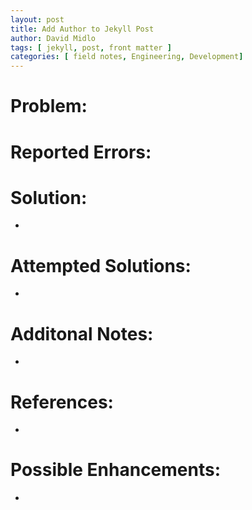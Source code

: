 ```yaml
---
layout: post
title: Add Author to Jekyll Post
author: David Midlo
tags: [ jekyll, post, front matter ]
categories: [ field notes, Engineering, Development]
---
```

# Problem:

# Reported Errors:

# Solution:
- 



# Attempted Solutions:
- 

# Additonal Notes:
- 


# References:
- 

# Possible Enhancements:
- 
